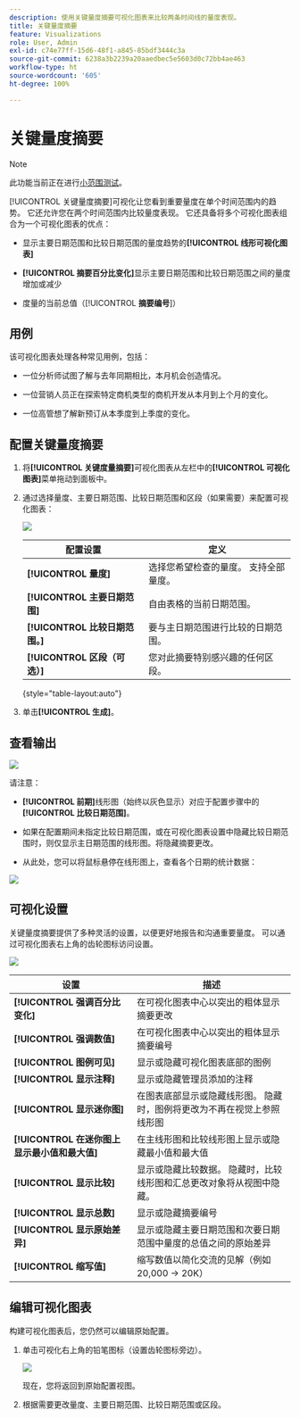 ```yaml
---
description: 使用关键量度摘要可视化图表来比较两条时间线的量度表现。
title: 关键量度摘要
feature: Visualizations
role: User, Admin
exl-id: c74e77ff-15d6-48f1-a845-85bdf3444c3a
source-git-commit: 6238a3b2239a20aaedbec5e5603d0c72bb4ae463
workflow-type: ht
source-wordcount: '605'
ht-degree: 100%

---
```


# 关键量度摘要

>[!NOTE]
>
>此功能当前正在进行[小范围测试](/help/release-notes/releases.md)。

[!UICONTROL 关键量度摘要]可视化让您看到重要量度在单个时间范围内的趋势。 它还允许您在两个时间范围内比较量度表现。 它还具备将多个可视化图表组合为一个可视化图表的优点：

* 显示主要日期范围和比较日期范围的量度趋势的&#x200B;**[!UICONTROL 线形可视化图表]**

* **[!UICONTROL 摘要百分比变化]**&#x200B;显示主要日期范围和比较日期范围之间的量度增加或减少

* 度量的当前总值（[!UICONTROL **摘要编号**]）

## 用例

该可视化图表处理各种常见用例，包括：

* 一位分析师试图了解与去年同期相比，本月机会创造情况。

* 一位营销人员正在探索特定商机类型的商机开发从本月到上个月的变化。

* 一位高管想了解新预订从本季度到上季度的变化。

## 配置关键量度摘要

1. 将&#x200B;**[!UICONTROL 关键度量摘要]**&#x200B;可视化图表从左栏中的&#x200B;**[!UICONTROL 可视化图表]**&#x200B;菜单拖动到面板中。

1. 通过选择量度、主要日期范围、比较日期范围和区段（如果需要）来配置可视化图表：

   ![](assets/key-metric-config.png)

   | 配置设置 | 定义 |
   | --- | --- |
   | **[!UICONTROL 量度]** | 选择您希望检查的量度。 支持全部量度。 |
   | **[!UICONTROL 主要日期范围]** | 自由表格的当前日期范围。 |
   | **[!UICONTROL 比较日期范围。]** | 要与主日期范围进行比较的日期范围。 |
   | **[!UICONTROL 区段（可选）]** | 您对此摘要特别感兴趣的任何区段。 |

   {style=&quot;table-layout:auto&quot;}

1. 单击&#x200B;**[!UICONTROL 生成]**。

## 查看输出

![](assets/key-metric-output.png)

请注意：

* **[!UICONTROL 前期]**&#x200B;线形图（始终以灰色显示）对应于配置步骤中的&#x200B;**[!UICONTROL 比较日期范围]**。

* 如果在配置期间未指定比较日期范围，或在可视化图表设置中隐藏比较日期范围时，则仅显示主日期范围的线形图。将隐藏摘要更改。

* 从此处，您可以将鼠标悬停在线形图上，查看各个日期的统计数据：

![](assets/key-metric-output2.png)

## 可视化设置

关键量度摘要提供了多种灵活的设置，以便更好地报告和沟通重要量度。 可以通过可视化图表右上角的齿轮图标访问设置。

![](assets/key-metric-settings.png)

| 设置 | 描述 |
| --- | --- |
| **[!UICONTROL 强调百分比变化]** | 在可视化图表中心以突出的粗体显示摘要更改 |
| **[!UICONTROL 强调数值]** | 在可视化图表中心以突出的粗体显示摘要编号 |
| **[!UICONTROL 图例可见]** | 显示或隐藏可视化图表底部的图例 |
| **[!UICONTROL 显示注释]** | 显示或隐藏管理员添加的注释 |
| **[!UICONTROL 显示迷你图]** | 在图表底部显示或隐藏线形图。 隐藏时，图例将更改为不再在视觉上参照线形图 |
| **[!UICONTROL 在迷你图上显示最小值和最大值]** | 在主线形图和比较线形图上显示或隐藏最小值和最大值 |
| **[!UICONTROL 显示比较]** | 显示或隐藏比较数据。 隐藏时，比较线形图和汇总更改对象将从视图中隐藏。 |
| **[!UICONTROL 显示总数]** | 显示或隐藏摘要编号 |
| **[!UICONTROL 显示原始差异]** | 显示或隐藏主要日期范围和次要日期范围中量度的总值之间的原始差异 |
| **[!UICONTROL 缩写值]** | 缩写数值以简化交流的见解（例如 20,000 -> 20K） |

## 编辑可视化图表

构建可视化图表后，您仍然可以编辑原始配置。

1. 单击可视化右上角的铅笔图标（设置齿轮图标旁边）。

   ![](assets/edit-icon.png)

   现在，您将返回到原始配置视图。

1. 根据需要更改量度、主要日期范围、比较日期范围或区段。
